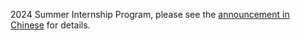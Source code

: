 2024 Summer Internship Program, please see the [announcement in Chinese](/zh-tw/news/240304_1/) for details.
